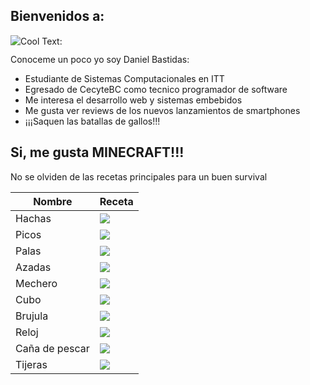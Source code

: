 ## Bienvenidos a:

![](https://images.cooltext.com/5508554.png)<a href="http://es.cooltext.com" target="_top"><img src="https://cooltext.com/images/ct_pixel.gif" width="80" height="15" alt="Cool Text: Generador de Logotipos y Gráficos." border="0" /></a>

Conoceme un poco yo soy Daniel Bastidas:

- Estudiante de Sistemas Computacionales en ITT
- Egresado de CecyteBC como tecnico programador de software
- Me interesa el desarrollo web y sistemas embebidos
- Me gusta ver reviews de los nuevos lanzamientos de smartphones
- ¡¡¡Saquen las batallas de gallos!!!

## Si, me gusta MINECRAFT!!!

No se olviden de las recetas principales para un buen survival

| Nombre         | Receta |
| -------------- | ------ |
| Hachas         | ![](http://minecraftwiki.es/w/images/e/e9/CraftingAxesIOanim.gif) |
| Picos          | ![](http://minecraftwiki.es/w/images/2/25/CraftingPickaxesIOanim.gif) |
| Palas          | ![](http://minecraftwiki.es/w/images/c/cf/CraftingShovelsIOanim.gif) |
| Azadas         | ![](http://minecraftwiki.es/w/images/1/15/CraftingHoesIOanim.gif) |
| Mechero        | ![](http://minecraftwiki.es/w/images/e/e0/Flintsteel2.JPG) |
| Cubo           | ![](http://minecraftwiki.es/w/images/3/33/Balde.JPG) |
| Brujula        | ![](http://minecraftwiki.es/w/images/c/cd/Brujula.JPG) |
| Reloj          | ![](http://minecraftwiki.es/w/images/2/2e/Reloj.JPG) |
| Caña de pescar | ![](http://minecraftwiki.es/w/images/0/01/Ca%C3%B1a.JPG) |
| Tijeras        | ![](http://minecraftwiki.es/w/images/7/71/Podadora.JPG) |
